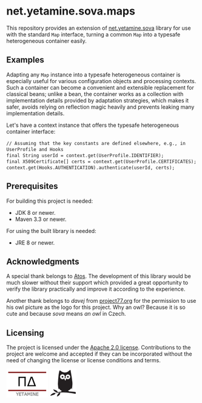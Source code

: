 # net.yetamine.sova.maps #

This repository provides an extension of [net.yetamine.sova](http://github.com/pdolezal/net.yetamine.sova) library for use with the standard `Map` interface, turning a common `Map` into a typesafe heterogeneous container easily.


## Examples ##

Adapting any `Map` instance into a typesafe heterogeneous container is especially useful for various configuration objects and processing contexts. Such a container can become a convenient and extensible replacement for classical beans; unlike a bean, the container works as a collection with implementation details provided by adaptation strategies, which makes it safer, avoids relying on reflection magic heavily and prevents leaking many implementation details.

Let's have a context instance that offers the typesafe heterogeneous container interface:

```{java}
// Assuming that the key constants are defined elsewhere, e.g., in UserProfile and Hooks
final String userId = context.get(UserProfile.IDENTIFIER);
final X509Certificate[] certs = context.get(UserProfile.CERTIFICATES);
context.get(Hooks.AUTHENTICATION).authenticate(userId, certs);
```


## Prerequisites ##

For building this project is needed:

* JDK 8 or newer.
* Maven 3.3 or newer.

For using the built library is needed:

* JRE 8 or newer.


## Acknowledgments ##

A special thank belongs to [Atos](http://atos.net/). The development of this library would be much slower without their support which provided a great opportunity to verify the library practically and improve it according to the experience.

Another thank belongs to *davej* from [project77.org](http://project77.org/) for the permission to use his owl picture as the logo for this project. Why an owl? Because it is so cute and because *sova* means *an owl* in Czech.


## Licensing ##

The project is licensed under the [Apache 2.0 license](http://www.apache.org/licenses/LICENSE-2.0). Contributions to the project are welcome and accepted if they can be incorporated without the need of changing the license or license conditions and terms.


[![Yetamine logo](https://github.com/pdolezal/net.yetamine/raw/master/about/Yetamine_small.png "Our logo")](https://github.com/pdolezal/net.yetamine/blob/master/about/Yetamine_large.png)
[![Sova logo](https://github.com/pdolezal/net.yetamine.sova/raw/8677011f54f4fcfda8be987a461f8109bfbd1308/about/sova_tiny.png "Project logo")](https://github.com/pdolezal/net.yetamine.sova/blob/8677011f54f4fcfda8be987a461f8109bfbd1308/about/sova_large.png)
